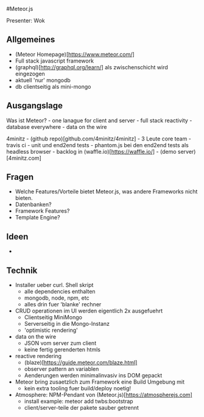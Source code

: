 #Meteor.js

Presenter: Wok

## Allgemeines
- (Meteor Homepage)[https://www.meteor.com/]
- Full stack javascript framework
- (graphql)[http://graphql.org/learn/] als zwischenschicht wird eingezogen
- aktuell 'nur' mongodb
- db clientseitig als mini-mongo

## Ausgangslage
Was ist Meteor?
	- one lanague for client and server
	- full stack reactivity
	- database everywhere
	- data on the wire


4minitz
	- (github repo)[github.com/4minitz/4minitz]
	- 3 Leute core team
	- travis ci
	- unit und end2end tests
	- phantom.js bei den end2end tests als headless browser
	- backlog in (waffle.io)[https://waffle.io/]
	- (demo server)[4minitz.com]

## Fragen
- Welche Features/Vorteile bietet Meteor.js, was andere Frameworks nicht bieten. 
- Datenbanken?
- Framework Features?
- Template Engine? 

## Ideen 
- 


## Technik
- Installer ueber curl. Shell skript
	- alle dependencies enthalten
	- mongodb, node, npm, etc
	- alles drin fuer 'blanke' rechner
- CRUD operationen im UI werden eigentlich 2x ausgefuehrt
	- Clientseitig MiniMongo
	- Serverseitig in die Mongo-Instanz
	- 'optimistic rendering'
- data on the wire
	- JSON vom server zum client
	- keine fertig gerenderten htmls
- reactive rendering
	- (blaze)[https://guide.meteor.com/blaze.html]
	- observer pattern an variablen
	- Aenderungen werden minimalinvasiv ins DOM gepackt
- Meteor bring zusaetzlich zum Framework eine Build Umgebung mit
	- kein extra tooling fuer build/deploy noetig!
- Atmosphere: NPM-Pendant von (Meteor.js)[https://atmospherejs.com]
	- install example: meteor add twbs:bootstrap
	- client/server-teile der pakete sauber getrennt
